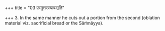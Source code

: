 +++
title = "03 एवमुत्तरस्यावद्यति"

+++
3. In the same manner he cuts out a portion from the second (oblation material viz. sacrificial bread or the Sāṁnāyya).  
